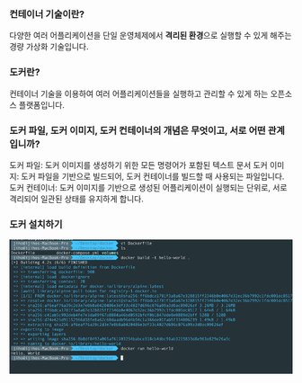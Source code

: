 ### 컨테이너 기술이란?
다양한 여러 어플리케이션을 단일 운영체제에서 **격리된 환경**으로 실행할 수 있게 해주는 경량 가상화 기술입니다.

### 도커란?
컨테이너 기술을 이용하여 여러 어플리케이션들을 실행하고 관리할 수 있게 하는 오픈소스 플랫폼입니다.

### 도커 파일, 도커 이미지, 도커 컨테이너의 개념은 무엇이고, 서로 어떤 관계입니까?
도커 파일: 도커 이미지를 생성하기 위한 모든 명령어가 포함된 텍스트 문서
도커 이미지: 도커 파일을 기반으로 빌드되어, 도커 컨테이너를 빌드할 때 사용되는 파일입니다.
도커 컨테이너: 도커 이미지를 기반으로 생성된 어플리케이션이 실행되는 단위로, 서로 격리되어 일관된 상태를 유지하게 합니다.

### 도커 설치하기
![img.png](img.png)

